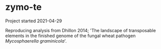 # zymo-te

Project started 2021-04-29

Reproducing analysis from Dhillon 2014; 
'The landscape of transposable elements in the finished genome of the fungal wheat pathogen *Mycosphaerella graminicola*'.